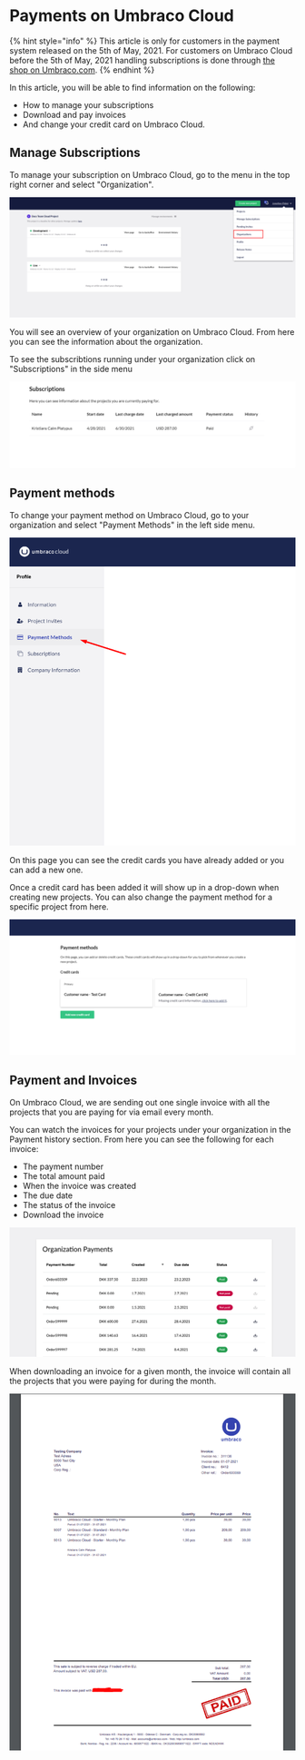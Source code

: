 ---
---
# Payments on Umbraco Cloud

{% hint style="info" %}
This article is only for customers in the payment system released on the 5th of May, 2021.
For customers on Umbraco Cloud before the 5th of May, 2021 handling subscriptions is done through [the shop on Umbraco.com](https://shop.umbraco.com/profile/sign-in?returnURL=%2fprofile).
{% endhint %}

In this article, you will be able to find information on the following:
- How to manage your subscriptions 
- Download and pay invoices
- And change your credit card on Umbraco Cloud.

## Manage Subscriptions

To manage your subscription on Umbraco Cloud, go to the menu in the top right corner and select "Organization".

![manage subscriptions](images/org-view.png)

You will see an overview of your organization on Umbraco Cloud. From here you can see the information about the organization.

To see the subscribtions running under your organization click on "Subscriptions" in the side menu

![Your subscriptions](images/subscriptions.png)

## Payment methods

To change your payment method on Umbraco Cloud, go to your organization and select "Payment Methods" in the left side menu.

![Select Payment Methods](images/select_payment.png)

On this page you can see the credit cards you have already added or you can add a new one.

Once a credit card has been added it will show up in a drop-down when creating new projects. You can also change the payment method for a specific project from here.

![Select Payment Methods](images/Payment_methods.png)

## Payment and Invoices

On Umbraco Cloud, we are sending out one single invoice with all the projects that you are paying for via email every month.

You can watch the invoices for your projects under your organization in the Payment history section. From here you can see the following for each invoice:

* The payment number
* The total amount paid
* When the invoice was created 
* The due date
* The status of the invoice
* Download the invoice

![payment history](images/org-payments.png)

When downloading an invoice for a given month, the invoice will contain all the projects that you were paying for during the month.

![Invoice for projects](images/invoice.png)
